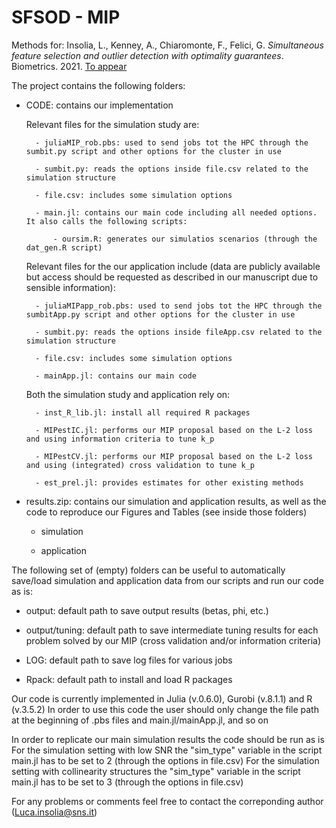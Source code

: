 # SFSOD - MIP

Methods for: Insolia, L., Kenney, A., Chiaromonte, F., Felici, G. _Simultaneous feature selection and outlier detection with optimality guarantees_. Biometrics. 2021. [To appear](https://onlinelibrary.wiley.com/doi/10.1111/biom.13553?af=R) 


The project contains the following folders:

- CODE: contains our implementation
	
	Relevant files for the simulation study are:
	
		- juliaMIP_rob.pbs: used to send jobs tot the HPC through the sumbit.py script and other options for the cluster in use 
		
		- sumbit.py: reads the options inside file.csv related to the simulation structure
		
		- file.csv: includes some simulation options
		
		- main.jl: contains our main code including all needed options. It also calls the following scripts:
		
			- oursim.R: generates our simulatios scenarios (through the dat_gen.R script)

	Relevant files for the our application include (data are publicly available but access should be requested as described in our manuscript due to sensible information):
		
		- juliaMIPapp_rob.pbs: used to send jobs tot the HPC through the sumbitApp.py script and other options for the cluster in use
		
		- sumbit.py: reads the options inside fileApp.csv related to the simulation structure
		
		- file.csv: includes some simulation options
		
		- mainApp.jl: contains our main code

	Both the simulation study and application rely on:
	
		- inst_R_lib.jl: install all required R packages

		- MIPestIC.jl: performs our MIP proposal based on the L-2 loss and using information criteria to tune k_p
		
		- MIPestCV.jl: performs our MIP proposal based on the L-2 loss and using (integrated) cross validation to tune k_p
		
		- est_prel.jl: provides estimates for other existing methods

- results.zip: contains our simulation and application results, as well as the code to reproduce our Figures and Tables (see inside those folders)

	- simulation
	
	- application

The following set of (empty) folders can be useful to automatically save/load simulation and application data from our scripts and run our code as is:

- output: default path to save output results (betas, phi, etc.)

- output/tuning: default path to save intermediate tuning results for each problem solved by our MIP (cross validation and/or information criteria)

- LOG: default path to save log files for various jobs

- Rpack: default path to install and load R packages

Our code is currently implemented in Julia (v.0.6.0), Gurobi (v.8.1.1) and R (v.3.5.2)
In order to use this code the user should only change the file path at the beginning of .pbs files and main.jl/mainApp.jl, and so on

In order to replicate our main simulation results the code should be run as is
For the simulation setting with low SNR the "sim_type" variable in the script main.jl has to be set to 2 (through the options in file.csv)
For the simulation setting with collinearity structures the "sim_type" variable in the script main.jl has to be set to 3 (through the options in file.csv)



For any problems or comments feel free to contact the correponding author (Luca.insolia@sns.it)
